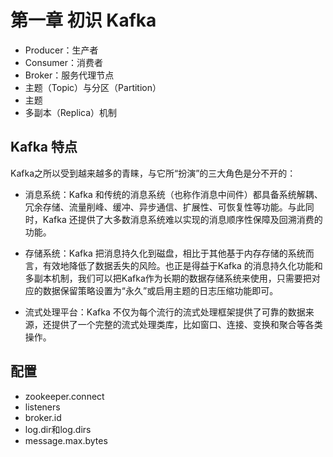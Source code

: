 # 第一章 初识 Kafka

- Producer：生产者
- Consumer：消费者
- Broker：服务代理节点
- 主题（Topic）与分区（Partition）
- 主题
- 多副本（Replica）机制


## Kafka 特点

Kafka之所以受到越来越多的青睐，与它所“扮演”的三大角色是分不开的：

- 消息系统：Kafka 和传统的消息系统（也称作消息中间件）都具备系统解耦、冗余存储、流量削峰、缓冲、异步通信、扩展性、可恢复性等功能。与此同时，Kafka 还提供了大多数消息系统难以实现的消息顺序性保障及回溯消费的功能。

- 存储系统：Kafka 把消息持久化到磁盘，相比于其他基于内存存储的系统而言，有效地降低了数据丢失的风险。也正是得益于Kafka 的消息持久化功能和多副本机制，我们可以把Kafka作为长期的数据存储系统来使用，只需要把对应的数据保留策略设置为“永久”或启用主题的日志压缩功能即可。

- 流式处理平台：Kafka 不仅为每个流行的流式处理框架提供了可靠的数据来源，还提供了一个完整的流式处理类库，比如窗口、连接、变换和聚合等各类操作。


## 配置

- zookeeper.connect
- listeners
- broker.id
- log.dir和log.dirs
- message.max.bytes
